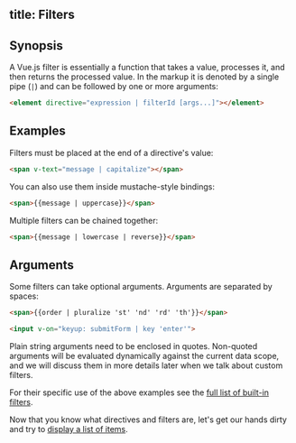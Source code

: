 title: Filters
---

## Synopsis

A Vue.js filter is essentially a function that takes a value, processes it, and then returns the processed value. In the markup it is denoted by a single pipe (`|`) and can be followed by one or more arguments:

``` html
<element directive="expression | filterId [args...]"></element>
```

## Examples

Filters must be placed at the end of a directive's value:

``` html
<span v-text="message | capitalize"></span>
```

You can also use them inside mustache-style bindings:

``` html
<span>{{message | uppercase}}</span>
```

Multiple filters can be chained together:

``` html
<span>{{message | lowercase | reverse}}</span>
```

## Arguments

Some filters can take optional arguments. Arguments are separated by spaces:

``` html
<span>{{order | pluralize 'st' 'nd' 'rd' 'th'}}</span>
```

``` html
<input v-on="keyup: submitForm | key 'enter'">
```

Plain string arguments need to be enclosed in quotes. Non-quoted arguments will be evaluated dynamically against the current data scope, and we will discuss them in more details later when we talk about custom filters.

For their specific use of the above examples see the [full list of built-in filters](/api/filters.html).

Now that you know what directives and filters are, let's get our hands dirty and try to [display a list of items](/guide/list.html).
